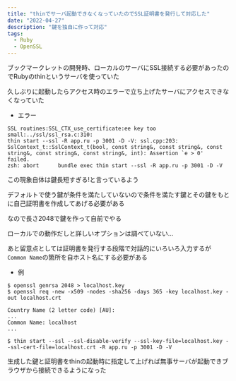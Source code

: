 ```yaml
---
title: "thinでサーバ起動できなくなっていたのでSSL証明書を発行して対応した"
date: "2022-04-27"
description: "鍵を独自に作って対応"
tags:
  - Ruby
  - OpenSSL
---
```


ブックマークレットの開発時、ローカルのサーバにSSL接続する必要があったのでRubyのthinというサーバを使っていた

久しぶりに起動したらアクセス時のエラーで立ち上げたサーバにアクセスできなくなっていた

- エラー

```
SSL routines:SSL_CTX_use_certificate:ee key too small:../ssl/ssl_rsa.c:310:
thin start --ssl -R app.ru -p 3001 -D -V: ssl.cpp:203: SslContext_t::SslContext_t(bool, const string&, const string&, const string&, const string&, const string&, int): Assertion `e > 0'
failed.
zsh: abort      bundle exec thin start --ssl -R app.ru -p 3001 -D -V
```

この現象自体は鍵長短すぎる!と言っているよう

デフォルトで使う鍵が条件を満たしていないので条件を満たす鍵とその鍵をもとに自己証明書を作成してあげる必要がある

なので長さ2048で鍵を作って自前でやる

ローカルでの動作だしと詳しいオプションは調べていない…

あと留意点としては証明書を発行する段階で対話的にいろいろ入力するが`Common Name`の箇所を自ホスト名にする必要がある

- 例

```
$ openssl genrsa 2048 > localhost.key
$ openssl req -new -x509 -nodes -sha256 -days 365 -key localhost.key -out localhost.crt

Country Name (2 letter code) [AU]:
...
Common Name: localhost
...

$ thin start --ssl --ssl-disable-verify --ssl-key-file=localhost.key --ssl-cert-file=localhost.crt -R app.ru -p 3001 -D -V
```

生成した鍵と証明書をthinの起動時に指定して上げれば無事サーバが起動できブラウザから接続できるようになった
